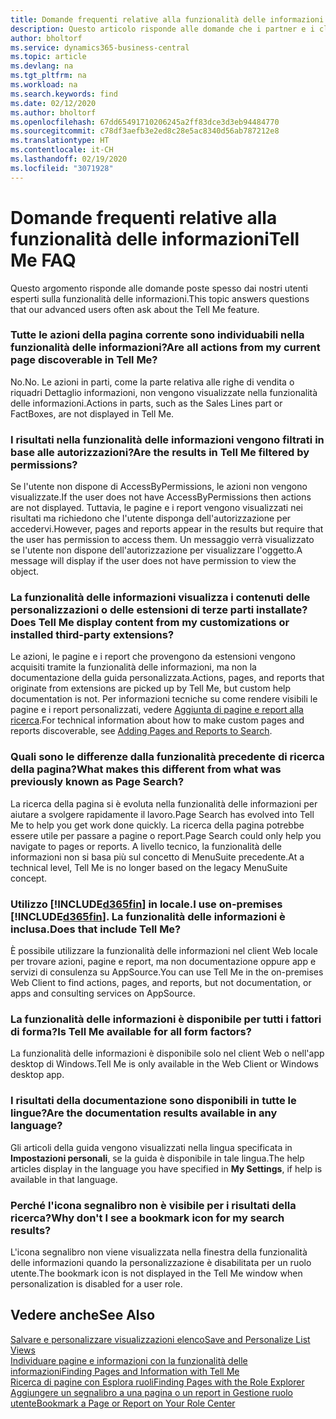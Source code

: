 ```yaml
---
title: Domande frequenti relative alla funzionalità delle informazioni | Documenti Microsoft
description: Questo articolo risponde alle domande che i partner e i clienti spesso chiedono sulla nuova funzionalità delle informazioni.
author: bholtorf
ms.service: dynamics365-business-central
ms.topic: article
ms.devlang: na
ms.tgt_pltfrm: na
ms.workload: na
ms.search.keywords: find
ms.date: 02/12/2020
ms.author: bholtorf
ms.openlocfilehash: 67dd65491710206245a2ff83dce3d3eb94484770
ms.sourcegitcommit: c78df3aefb3e2ed8c28e5ac8340d56ab787212e8
ms.translationtype: HT
ms.contentlocale: it-CH
ms.lasthandoff: 02/19/2020
ms.locfileid: "3071928"
---
```

# <a name="tell-me-faq"></a><span data-ttu-id="024c9-103">Domande frequenti relative alla funzionalità delle informazioni</span><span class="sxs-lookup"><span data-stu-id="024c9-103">Tell Me FAQ</span></span>
<span data-ttu-id="024c9-104">Questo argomento risponde alle domande poste spesso dai nostri utenti esperti sulla funzionalità delle informazioni.</span><span class="sxs-lookup"><span data-stu-id="024c9-104">This topic answers questions that our advanced users often ask about the Tell Me feature.</span></span>

### <a name="are-all-actions-from-my-current-page-discoverable-in-tell-me"></a><span data-ttu-id="024c9-105">Tutte le azioni della pagina corrente sono individuabili nella funzionalità delle informazioni?</span><span class="sxs-lookup"><span data-stu-id="024c9-105">Are all actions from my current page discoverable in Tell Me?</span></span>
<span data-ttu-id="024c9-106">No.</span><span class="sxs-lookup"><span data-stu-id="024c9-106">No.</span></span> <span data-ttu-id="024c9-107">Le azioni in parti, come la parte relativa alle righe di vendita o riquadri Dettaglio informazioni, non vengono visualizzate nella funzionalità delle informazioni.</span><span class="sxs-lookup"><span data-stu-id="024c9-107">Actions in parts, such as the Sales Lines part or FactBoxes, are not displayed in Tell Me.</span></span>

### <a name="are-the-results-in-tell-me-filtered-by-permissions"></a><span data-ttu-id="024c9-108">I risultati nella funzionalità delle informazioni vengono filtrati in base alle autorizzazioni?</span><span class="sxs-lookup"><span data-stu-id="024c9-108">Are the results in Tell Me filtered by permissions?</span></span>
<span data-ttu-id="024c9-109">Se l'utente non dispone di AccessByPermissions, le azioni non vengono visualizzate.</span><span class="sxs-lookup"><span data-stu-id="024c9-109">If the user does not have AccessByPermissions then actions are not displayed.</span></span> <span data-ttu-id="024c9-110">Tuttavia, le pagine e i report vengono visualizzati nei risultati ma richiedono che l'utente disponga dell'autorizzazione per accedervi.</span><span class="sxs-lookup"><span data-stu-id="024c9-110">However, pages and reports appear in the results but require that the user has permission to access them.</span></span> <span data-ttu-id="024c9-111">Un messaggio verrà visualizzato se l'utente non dispone dell'autorizzazione per visualizzare l'oggetto.</span><span class="sxs-lookup"><span data-stu-id="024c9-111">A message will display if the user does not have permission to view the object.</span></span>

### <a name="does-tell-me-display-content-from-my-customizations-or-installed-third-party-extensions"></a><span data-ttu-id="024c9-112">La funzionalità delle informazioni visualizza i contenuti delle personalizzazioni o delle estensioni di terze parti installate?</span><span class="sxs-lookup"><span data-stu-id="024c9-112">Does Tell Me display content from my customizations or installed third-party extensions?</span></span>
<span data-ttu-id="024c9-113">Le azioni, le pagine e i report che provengono da estensioni vengono acquisiti tramite la funzionalità delle informazioni, ma non la documentazione della guida personalizzata.</span><span class="sxs-lookup"><span data-stu-id="024c9-113">Actions, pages, and reports that originate from extensions are picked up by Tell Me, but custom help documentation is not.</span></span> <span data-ttu-id="024c9-114">Per informazioni tecniche su come rendere visibili le pagine e i report personalizzati, vedere [Aggiunta di pagine e report alla ricerca](/dynamics365/business-central/dev-itpro/developer/devenv-al-menusuite-functionality).</span><span class="sxs-lookup"><span data-stu-id="024c9-114">For technical information about how to make custom pages and reports discoverable, see [Adding Pages and Reports to Search](/dynamics365/business-central/dev-itpro/developer/devenv-al-menusuite-functionality).</span></span>

### <a name="what-makes-this-different-from-what-was-previously-known-as-page-search"></a><span data-ttu-id="024c9-115">Quali sono le differenze dalla funzionalità precedente di ricerca della pagina?</span><span class="sxs-lookup"><span data-stu-id="024c9-115">What makes this different from what was previously known as Page Search?</span></span>
<span data-ttu-id="024c9-116">La ricerca della pagina si è evoluta nella funzionalità delle informazioni per aiutare a svolgere rapidamente il lavoro.</span><span class="sxs-lookup"><span data-stu-id="024c9-116">Page Search has evolved into Tell Me to help you get work done quickly.</span></span> <span data-ttu-id="024c9-117">La ricerca della pagina potrebbe essere utile per passare a pagine o report.</span><span class="sxs-lookup"><span data-stu-id="024c9-117">Page Search could only help you navigate to pages or reports.</span></span> <span data-ttu-id="024c9-118">A livello tecnico, la funzionalità delle informazioni non si basa più sul concetto di MenuSuite precedente.</span><span class="sxs-lookup"><span data-stu-id="024c9-118">At a technical level, Tell Me is no longer based on the legacy MenuSuite concept.</span></span>

### <a name="i-use-on-premises-d365fin-does-that-include-tell-me"></a><span data-ttu-id="024c9-119">Utilizzo [!INCLUDE[d365fin](includes/d365fin_md.md)] in locale.</span><span class="sxs-lookup"><span data-stu-id="024c9-119">I use on-premises [!INCLUDE[d365fin](includes/d365fin_md.md)].</span></span> <span data-ttu-id="024c9-120">La funzionalità delle informazioni è inclusa.</span><span class="sxs-lookup"><span data-stu-id="024c9-120">Does that include Tell Me?</span></span>
<span data-ttu-id="024c9-121">È possibile utilizzare la funzionalità delle informazioni nel client Web locale per trovare azioni, pagine e report, ma non documentazione oppure app e servizi di consulenza su AppSource.</span><span class="sxs-lookup"><span data-stu-id="024c9-121">You can use Tell Me in the on-premises Web Client to find actions, pages, and reports, but not documentation, or apps and consulting services on AppSource.</span></span>

### <a name="is-tell-me-available-for-all-form-factors"></a><span data-ttu-id="024c9-122">La funzionalità delle informazioni è disponibile per tutti i fattori di forma?</span><span class="sxs-lookup"><span data-stu-id="024c9-122">Is Tell Me available for all form factors?</span></span>
<span data-ttu-id="024c9-123">La funzionalità delle informazioni è disponibile solo nel client Web o nell'app desktop di Windows.</span><span class="sxs-lookup"><span data-stu-id="024c9-123">Tell Me is only available in the Web Client or Windows desktop app.</span></span>

### <a name="are-the-documentation-results-available-in-any-language"></a><span data-ttu-id="024c9-124">I risultati della documentazione sono disponibili in tutte le lingue?</span><span class="sxs-lookup"><span data-stu-id="024c9-124">Are the documentation results available in any language?</span></span>
<span data-ttu-id="024c9-125">Gli articoli della guida vengono visualizzati nella lingua specificata in **Impostazioni personali**, se la guida è disponibile in tale lingua.</span><span class="sxs-lookup"><span data-stu-id="024c9-125">The help articles display in the language you have specified in **My Settings**, if help is available in that language.</span></span>

### <a name="why-dont-i-see-a-bookmark-icon-for-my-search-results"></a><span data-ttu-id="024c9-126">Perché l'icona segnalibro non è visibile per i risultati della ricerca?</span><span class="sxs-lookup"><span data-stu-id="024c9-126">Why don't I see a bookmark icon for my search results?</span></span>
<span data-ttu-id="024c9-127">L'icona segnalibro non viene visualizzata nella finestra della funzionalità delle informazioni quando la personalizzazione è disabilitata per un ruolo utente.</span><span class="sxs-lookup"><span data-stu-id="024c9-127">The bookmark icon is not displayed in the Tell Me window when personalization is disabled for a user role.</span></span>


## <a name="see-also"></a><span data-ttu-id="024c9-128">Vedere anche</span><span class="sxs-lookup"><span data-stu-id="024c9-128">See Also</span></span>  
[<span data-ttu-id="024c9-129">Salvare e personalizzare visualizzazioni elenco</span><span class="sxs-lookup"><span data-stu-id="024c9-129">Save and Personalize List Views</span></span>](ui-views.md)  
[<span data-ttu-id="024c9-130">Individuare pagine e informazioni con la funzionalità delle informazioni</span><span class="sxs-lookup"><span data-stu-id="024c9-130">Finding Pages and Information with Tell Me</span></span>](ui-search.md)  
[<span data-ttu-id="024c9-131">Ricerca di pagine con Esplora ruoli</span><span class="sxs-lookup"><span data-stu-id="024c9-131">Finding Pages with the Role Explorer</span></span>](ui-role-explorer.md)  
[<span data-ttu-id="024c9-132">Aggiungere un segnalibro a una pagina o un report in Gestione ruolo utente</span><span class="sxs-lookup"><span data-stu-id="024c9-132">Bookmark a Page or Report on Your Role Center</span></span>](ui-bookmarks.md)
